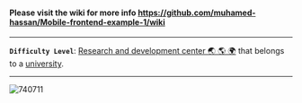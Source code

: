 #### Please visit the wiki for more info https://github.com/muhamed-hassan/Mobile-frontend-example-1/wiki

***

**`Difficulty Level`**: [Research and development center 🌏 🌎 🌍](https://en.wikipedia.org/wiki/Research_and_development) that belongs to a [university](https://en.wikipedia.org/wiki/University).

***

![740711](https://github.com/muhamed-hassan/Mobile-frontend-example-1/assets/17825804/3f0d9cac-612d-496a-8108-e87ad212c1f0)
